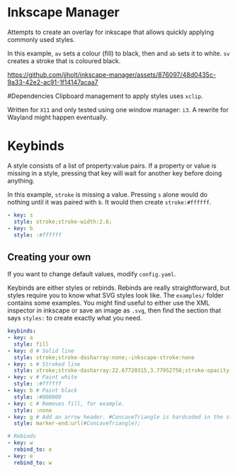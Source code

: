 # Inkscape Manager
Attempts to create an overlay for inkscape that allows quickly applying commonly used styles.

In this example, `av` sets a colour (fill) to black, then and `ab` sets it to white. `sv` creates a stroke that is coloured black.

https://github.com/jjholt/inkscape-manager/assets/876097/48d0435c-9a33-42e2-ac91-1f14147acaa7


#Dependencies
Clipboard management to apply styles uses `xclip`.

Written for `X11` and only tested using one window manager: `i3`. A rewrite for Wayland might happen eventually.

# Keybinds
A style consists of a list of property:value pairs. If a property or value is missing in a style, pressing that key will wait for another key before doing anything.

In this example, `stroke` is missing a value. Pressing `s` alone would do nothing until it was paired with `b`. It would then create `stroke:#ffffff`.

```yaml
- key: s
  style: stroke;stroke-width:2.6;
- key: b
  style: :#ffffff
```

## Creating your own
If you want to change default values, modify `config.yaml`.

Keybinds are either styles or rebinds. Rebinds are really straightforward, but styles require you to know what SVG styles look like. The `examples/` folder contains some examples. You might find useful to either use the XML inspector in inkscape or save an image as `.svg`, then find the section that says `styles:` to create exactly what you need.

```yaml
keybinds:
- key: a
  style: fill
- key: d # Solid line
  style: stroke;stroke-dasharray:none;-inkscape-stroke:none
- key: s # Stroked line
  style: stroke;stroke-dasharray:22.67720315,3.77952756;stroke-opacity:1;
- key: v # Paint white
  style: :#ffffff
- key: b # Paint black
  style: :#000000
- key: c # Removes fill, for example.
  style: :none
- key: g # Add an arrow header. #ConcaveTriangle is hardcoded in the styler.
  style: marker-end:url(#ConcaveTriangle);

# Rebinds
- key: w
  rebind_to: e
- key: e
  rebind_to: w

```
